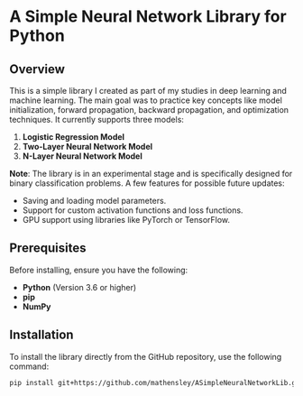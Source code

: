 # A Simple Neural Network Library for Python

## Overview

This is a simple library I created as part of my studies in deep learning and machine learning. The main goal was to practice key concepts like model initialization, forward propagation, backward propagation, and optimization techniques. It currently supports three models:

1. **Logistic Regression Model**
2. **Two-Layer Neural Network Model**
3. **N-Layer Neural Network Model**

**Note**: The library is in an experimental stage and is specifically designed for binary classification problems. A few features for possible future updates:

- Saving and loading model parameters.
- Support for custom activation functions and loss functions.
- GPU support using libraries like PyTorch or TensorFlow.

## Prerequisites

Before installing, ensure you have the following:

- **Python** (Version 3.6 or higher)
- **pip**
- **NumPy**

## Installation

To install the library directly from the GitHub repository, use the following command:

```bash
pip install git+https://github.com/mathensley/ASimpleNeuralNetworkLib.git